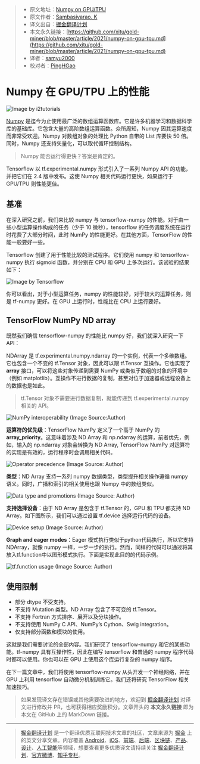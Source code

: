 > * 原文地址：[Numpy on GPU/TPU](https://medium.com/ml-mastery/numpy-on-gpu-tpu-efb8d367020a)
> * 原文作者：[Sambasivarao. K](https://medium.com/@k.sambasivarao222)
> * 译文出自：[掘金翻译计划](https://github.com/xitu/gold-miner)
> * 本文永久链接：[https://github.com/xitu/gold-miner/blob/master/article/2021/numpy-on-gpu-tpu.md](https://github.com/xitu/gold-miner/blob/master/article/2021/numpy-on-gpu-tpu.md)
> * 译者：[samyu2000](https://github.com/samyu2000)
> * 校对者：[PingHGao](https://github.com/PingHGao)

# Numpy 在 GPU/TPU 上的性能

![Image by [i2tutorials](https://www.i2tutorials.com/what-do-you-mean-by-tensor-and-explain-about-tensor-datatype-and-ranks/)](https://cdn-images-1.medium.com/max/2000/1*CPwuFuMnvGXARofgff1zbg.jpeg)

[Numpy](https://numpy.org/) 是迄今为止使用最广泛的数组运算函数库。它是许多机器学习和数据科学库的基础库。它包含大量的高阶数组运算函数。众所周知，Numpy 因其运算速度而非常受欢迎。Numpy 对数组对象的处理比 Python 自带的 List 库要快 50 倍。同时，Numpy 还支持矢量化，可以取代循环控制结构。

> Numpy 能否运行得更快？答案是肯定的。

Tensorflow 以 tf.experimental.numpy 形式引入了一系列 Numpy API 的功能，并把它们在 2.4 版中发布。这使 Numpy 相关代码运行更快，如果运行于 GPU/TPU 则性能更佳。

## 基准

在深入研究之前，我们来比较 numpy 与 tensorflow-numpy 的性能。对于由一些小型运算操作构成的任务（少于 10 微秒），tensorflow 的任务调度系统在运行时花费了大部分时间，此时 NumPy 的性能更好。在其他方面，TensorFlow 的性能一般要好一些。

Tensorflow 创建了用于性能比较的测试程序。它们使用 numpy 和 tensorlfow-numpy 执行 sigmoid 函数，并分别在 CPU 和 GPU 上多次运行。该试验的结果如下：

![Image by [Tensorflow](https://www.tensorflow.org/guide/tf_numpy_files/output_p-fs_H1lkLfV_0.png)](https://cdn-images-1.medium.com/max/2000/1*ccZoyf2TfAonIFE-knrlZQ.png)

你可以看出，对于小型运算任务，numpy 的性能较好，对于较大的运算任务，则是 tf-numpy 更好。在 GPU 上运行时，性能比在 CPU 上运行要好。

## TensorFlow NumPy ND array

既然我们确信 tensorflow-numpy 的性能比 numpy 好，我们就深入研究一下 API：

NDArray 是 tf.experimental.numpy.ndarray 的一个实例，代表一个多维数组。它也包含一个不变的 tf.Tensor 对象，因此可以跟 tf.Tensor 互操作。它也实现了 __array__ 接口，可以将这些对象传递到需要 NumPy 或类似于数组的对象的环境中（例如 matplotlib）。互操作不进行数据的复制，甚至对位于加速器或远程设备上的数据也是如此。

> tf.Tensor 对象不需要进行数据复制，就能传递到 tf.experimental.numpy 相关的 API。 

![NumPy interoperability (Image Source:Author)](https://cdn-images-1.medium.com/max/2900/1*bOWnLqVQScm7rAPhDApFEw.png)

**运算符的优先级**：TensorFlow NumPy 定义了一个高于 NumPy 的 __array_priority__。这意味着涉及 ND Array 和 np.ndarray 的运算，前者优先，例如，输入的 np.ndarray 对象会转换为 ND Array, TensorFlow NumPy 对运算符的实现是有效的，运行程序时会调用相关代码。

![Operator precedence (Image Source: Author)](https://cdn-images-1.medium.com/max/2900/1*k3g51Gl9O9JhKbUc9If5kA.png)

**类型**：ND Array 支持一系列 numpy 数据类型，类型提升相关操作遵循 numpy 语义。同时，广播和索引的相关使用也跟 Numpy 中的数组类似。

![Data type and promotions (Image Source: Author)](https://cdn-images-1.medium.com/max/2900/1*W-KMZZz5M-1xMsZwburmBg.png)

**支持选择设备**：由于 ND Array 是包含于 tf.Tensor 的，GPU 和 TPU 都支持 ND Array。如下图所示，我们可以通过设置 tf.device 选择运行代码的设备。

![Device setup (Image Source: Author)](https://cdn-images-1.medium.com/max/2900/1*chRzLgOvSVeYL3JKWNiIvA.png)

**Graph and eager modes**：Eager 模式执行类似于python代码执行，所以它支持 NDArray，就像 numpy 一样，一步一步的执行。然而，同样的代码可以通过将其放入tf.function中以图形模式执行。下面是实现此目的的代码示例。

![tf.function usage (Image Source: Author)](https://cdn-images-1.medium.com/max/2900/1*TLwyJSC1bxNa1domZLcj3Q.png)

## 使用限制

* 部分 dtype 不受支持。
* 不支持 Mutation 类型。ND Array 包含了不可变的 tf.Tensor。
* 不支持 Fortran 方式排序、展开以及分块操作。
* 不支持使用 NumPy C API、NumPy’s Cython、Swig integration。
* 仅支持部分函数和模块的使用。

这就是我们需要讨论的全部内容。我们研究了 tensorflow-numpy 和它的某些功能。tf-numpy 具有互操作性，因此在编写 tensorflow 和普通的 numpy 程序代码时都可以使用。你也可以在 GPU 上使用这个库运行复杂的 numpy 程序。

在下一篇文章中，我们将使用 tensorflow-numpy 从头开发一个神经网络，并在 GPU 上利用 tensorflow 自动微分机制训练它。我们还将研究 TensorFlow 相关加速技巧。

> 如果发现译文存在错误或其他需要改进的地方，欢迎到 [掘金翻译计划](https://github.com/xitu/gold-miner) 对译文进行修改并 PR，也可获得相应奖励积分。文章开头的 **本文永久链接** 即为本文在 GitHub 上的 MarkDown 链接。

---

> [掘金翻译计划](https://github.com/xitu/gold-miner) 是一个翻译优质互联网技术文章的社区，文章来源为 [掘金](https://juejin.im) 上的英文分享文章。内容覆盖 [Android](https://github.com/xitu/gold-miner#android)、[iOS](https://github.com/xitu/gold-miner#ios)、[前端](https://github.com/xitu/gold-miner#前端)、[后端](https://github.com/xitu/gold-miner#后端)、[区块链](https://github.com/xitu/gold-miner#区块链)、[产品](https://github.com/xitu/gold-miner#产品)、[设计](https://github.com/xitu/gold-miner#设计)、[人工智能](https://github.com/xitu/gold-miner#人工智能)等领域，想要查看更多优质译文请持续关注 [掘金翻译计划](https://github.com/xitu/gold-miner)、[官方微博](http://weibo.com/juejinfanyi)、[知乎专栏](https://zhuanlan.zhihu.com/juejinfanyi)。
